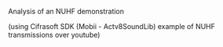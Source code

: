 Analysis of an NUHF demonstration

(using Cifrasoft SDK (Mobii - Actv8SoundLib) example of NUHF transmissions over youtube)
